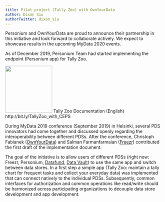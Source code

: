 ```yaml
---
title: Pilot project (Tally Zoo) with OwnYourData
author: Dixon Siu
authorTwitter: dixon_siu
---
```


Personium and OwnYourData are proud to announce their partnership in this initiative and look forward to collaborate actively. We expect to showcase results in the upcoming MyData 2020 events.  

As of December 2019, Personium Team had started implementing the endpoint (Personium app) for Tally Zoo.  

<img src="https://dixonsiu.demo-jp.personium.io/MyData/images/ownyourdata.png" width="150px" >  
Tally Zoo Documentation (English)  
http://bit.ly/TallyZoo_with_CEPS  

<!--truncate-->

During MyData 2019 conference (September 2019) in Helsinki, several PDS innovators had come together and discussed openly regarding the interoperability between different PDSs. After the conference, Christoph Fabianek ([OwnYourData](https://www.ownyourdata.eu/)) and Salman Farmanfarmaian ([Freezr](http://www.freezr.info/)) contributed the first draft of the implementation document.

The goal of the initiative is to allow users of different PDSs (right now: Freezr, Personium, [Datafund](https://datafund.io/), [Data Vault](https://data-vault.eu/en/new)) to use the same app and switch between data stores. In a first step a simple app (Tally Zoo: maintain a tally chart for frequent tasks and collect your everyday data) was implemented that can connect natively to the individual PDSs. Subsequently, common interfaces for authorization and common operations like read/write should be harmonized across participating organizations to decouple data store development and app development.  